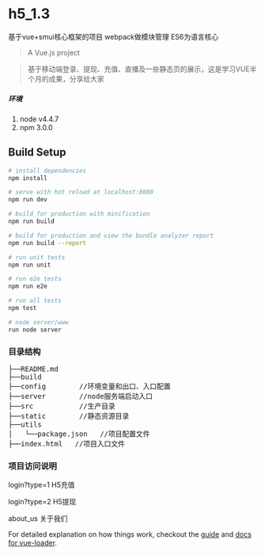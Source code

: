 # h5_1.3
基于vue+smui核心框架的项目 webpack做模块管理 ES6为语言核心

> A Vue.js project

> 基于移动端登录、提现、充值、直播及一些静态页的展示，这是学习VUE半个月的成果，分享给大家

##### 环境
 1. node v4.4.7
 2. npm 3.0.0

## Build Setup

``` bash
# install dependencies
npm install

# serve with hot reload at localhost:8080
npm run dev

# build for production with minification
npm run build

# build for production and view the bundle analyzer report
npm run build --report

# run unit tests
npm run unit

# run e2e tests
npm run e2e

# run all tests
npm test

# node server/www
run node server
```
### 目录结构
<pre>
├──README.md
├──build
├──config        //环境变量和出口、入口配置
├──server        //node服务端启动入口
├──src           //生产目录
├──static        //静态资源目录
├──utils
│   └──package.json   //项目配置文件
├──index.html   //项目入口文件
</pre>
### 项目访问说明
login?type=1  H5充值

login?type=2  H5提现

about_us 关于我们

For detailed explanation on how things work, checkout the [guide](http://vuejs-templates.github.io/webpack/) and [docs for vue-loader](http://vuejs.github.io/vue-loader).
